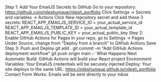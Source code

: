 Step 1: Add Your EmailJS Secrets to GitHub
Go to your repository: https://github.com/nileshunique/nilesh_portfolio
Click Settings → Secrets and variables → Actions
Click New repository secret and add these 3 secrets:
REACT_APP_EMAILJS_SERVICE_ID = your_actual_service_id
REACT_APP_EMAILJS_TEMPLATE_ID = your_actual_template_id  
REACT_APP_EMAILJS_PUBLIC_KEY = your_actual_public_key
Step 2: Enable GitHub Actions for Pages
In your repo, go to Settings → Pages
Under Source, change from "Deploy from a branch" to GitHub Actions
Save
Step 3: Push and Deploy
git add .
git commit -m "Add GitHub Actions deployment workflow"
git push origin main
✅ What Happens Next
Automatic Build: GitHub Actions will build your React project
Environment Variables: Your EmailJS credentials will be securely injected
Deploy: Your site deploys to the same URL: https://nileshunique.github.io/nilesh_portfolio
Contact Form Works: Emails will be sent directly to your inbox
